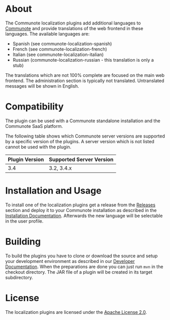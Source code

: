 # About
The Communote localization plugins add additional languages to [Communote](https://github.com/Communote/communote-server) and provide 
translations of the web frontend in these languages. The available languages are:

* Spanish (see communote-localization-spanish)
* French (see communote-localization-french)
* Italian (see communote-localization-italian)
* Russian (communote-localization-russian - this translation is only a stub)

The translations which are not 100% complete are focused on the main web frontend. The administration section is typically not translated. 
Untranslated messages will be shown in English.

# Compatibility
The plugin can be used with a Communote standalone installation and the Communote SaaS platform.

The following table shows which Communote server versions are supported by a specific version of the plugins. A server version which is not listed cannot be used with the plugin.

| Plugin Version  | Supported Server Version |
| ------------- | ------------- |
| 3.4  | 3.2, 3.4.x  |

# Installation and Usage
To install one of the localization plugins get a release from the [Releases](https://github.com/Communote/communote-plugins-localization/releases) 
section and deploy it to your Communote installation as described in the [Installation Documentation](http://communote.github.io/doc/install_extensions.html). 
Afterwards the new language will be selectable in the user profile.

# Building
To build the plugins you have to clone or download the source and setup your development environment as described in our 
[Developer Documentation](http://communote.github.io/doc/dev_preparation.html). When the preparations are done you can just run 
```mvn``` in the checkout directory. The JAR file of a plugin will be created in its target subdirectory.

# License
The localization plugins are licensed under the [Apache License 2.0](http://www.apache.org/licenses/LICENSE-2.0).

